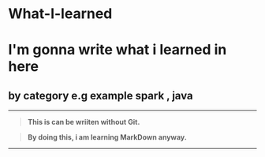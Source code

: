 # What-I-learned

# I'm gonna write what i learned in here

## by category e.g example spark , java

<hr/>

> **This is can be wriiten without Git.**

> **By doing this, i am learning MarkDown anyway.**

<hr/>
